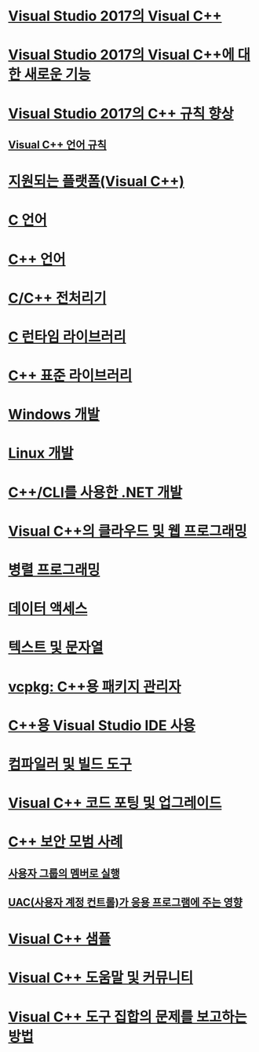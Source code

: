 # [Visual Studio 2017의 Visual C++](visual-cpp-in-visual-studio.md)

# [Visual Studio 2017의 Visual C++에 대한 새로운 기능](what-s-new-for-visual-cpp-in-visual-studio.md)

# [Visual Studio 2017의 C++ 규칙 향상](cpp-conformance-improvements-2017.md)

## [Visual C++ 언어 규칙](visual-cpp-language-conformance.md)

# [지원되는 플랫폼(Visual C++)](supported-platforms-visual-cpp.md)

# [C 언어](c-language/c-language-reference.md)

# [C++ 언어](cpp/cpp-language-reference.md)

# [C/C++ 전처리기](preprocessor/c-cpp-preprocessor-reference.md)

# [C 런타임 라이브러리](c-runtime-library/c-run-time-library-reference.md)

# [C++ 표준 라이브러리](standard-library/cpp-standard-library-reference.md)

# [Windows 개발](windows/overview-of-windows-programming-in-cpp.md)

# [Linux 개발](linux/download-install-and-setup-the-linux-development-workload.md)

# [C++/CLI를 사용한 .NET 개발](dotnet/dotnet-programming-with-cpp-cli-visual-cpp.md)

# [Visual C++의 클라우드 및 웹 프로그래밍](cloud/cloud-and-web-programming-in-visual-cpp.md)

# [병렬 프로그래밍](parallel/parallel-programming-in-visual-cpp.md)

# [데이터 액세스](data/data-access-in-cpp.md)

# [텍스트 및 문자열](text/text-and-strings-in-visual-cpp.md)

# [vcpkg: C++용 패키지 관리자](vcpkg.md)

# [C++용 Visual Studio IDE 사용](ide/ide-and-tools-for-visual-cpp-development.md)

# [컴파일러 및 빌드 도구](build/building-c-cpp-programs.md)

# [Visual C++ 코드 포팅 및 업그레이드](porting/visual-cpp-porting-and-upgrading-guide.md)

# [C++ 보안 모범 사례](security/security-best-practices-for-cpp.md)

## [사용자 그룹의 멤버로 실행](security/running-as-a-member-of-the-users-group.md)

## [UAC(사용자 계정 컨트롤)가 응용 프로그램에 주는 영향](security/how-user-account-control-uac-affects-your-application.md)

# [Visual C++ 샘플](visual-cpp-samples.md)

# [Visual C++ 도움말 및 커뮤니티](visual-cpp-help-and-community.md)

# [Visual C++ 도구 집합의 문제를 보고하는 방법](how-to-report-a-problem-with-the-visual-cpp-toolset.md)
